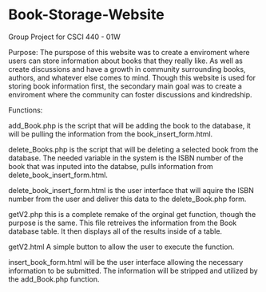 # Book-Storage-Website
Group Project for CSCI 440 - 01W

Purpose:
The purspose of this website was to create a enviroment where users can store information about books that they really like. As well as create discussions and have a
growth in community surrounding books, authors, and whatever else comes to mind. Though this website is used for storing book information first, the secondary main goal
was to create a enviroment where the community can foster discussions and kindredship. 

Functions:

add_Book.php is the script that will be adding the book to the database, it will be pulling the information
from the book_insert_form.html.

delete_Books.php is the script that will be deleting a selected book from the database. 
The needed variable in the system is the ISBN number of the book that was inputed into the databse, pulls information from delete_book_insert_form.html.

delete_book_insert_form.html is the user interface that will aquire the ISBN number from the user and 
deliver this data to the delete_Book.php form.

getV2.php this is a complete remake of the orginal get function, though the purpose is the same. This file retreives the information from the Book database table.
It then displays all of the results inside of a table.

getV2.html A simple button to allow the user to execute the function.

insert_book_form.html will be the user interface allowing the necessary information to be submitted. The information will
be stripped and utilized by the add_Book.php function.
